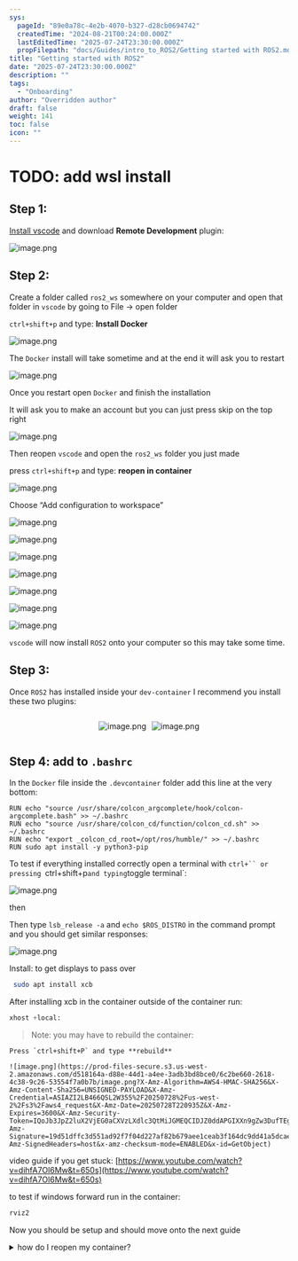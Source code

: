 ```yaml
---
sys:
  pageId: "89e0a78c-4e2b-4070-b327-d28cb0694742"
  createdTime: "2024-08-21T00:24:00.000Z"
  lastEditedTime: "2025-07-24T23:30:00.000Z"
  propFilepath: "docs/Guides/intro_to_ROS2/Getting started with ROS2.md"
title: "Getting started with ROS2"
date: "2025-07-24T23:30:00.000Z"
description: ""
tags:
  - "Onboarding"
author: "Overridden author"
draft: false
weight: 141
toc: false
icon: ""
---
```


# TODO: add wsl install

## Step 1:

[Install vscode](https://code.visualstudio.com/download) and download **Remote Development** plugin:

![image.png](https://prod-files-secure.s3.us-west-2.amazonaws.com/d518164a-d88e-44d1-a4ee-3adb3bd8bce0/efb52993-1881-4a40-b95e-6f020334f022/image.png?X-Amz-Algorithm=AWS4-HMAC-SHA256&X-Amz-Content-Sha256=UNSIGNED-PAYLOAD&X-Amz-Credential=ASIAZI2LB466QX7FKE7E%2F20250728%2Fus-west-2%2Fs3%2Faws4_request&X-Amz-Date=20250728T220930Z&X-Amz-Expires=3600&X-Amz-Security-Token=IQoJb3JpZ2luX2VjEG0aCXVzLXdlc3QtMiJIMEYCIQDVS6gXoqTa8YwMQYFVf1E16TtRC3g4ht6byKyM5YsIywIhAMt3aG13w3hAhFTxoyM%2FdH4OykTA8EpyhGwi45fA5SHyKogECJb%2F%2F%2F%2F%2F%2F%2F%2F%2F%2FwEQABoMNjM3NDIzMTgzODA1IgzHWHpHrQTxaRCH6goq3AMZQOryb087XEeG6R2Izo90xg6DzLiHtO8fhCAEat1WkDvv8IaEbFZUYySHkojowK8TYfFPZCn3AO7KGAep4e%2BGBBGhXQ6Yp2kIy7PNn6T2YcYyZLTwy5pyj5PDzIDESPBIGmJieZ%2F6nSKhGLO9KuQcqgcN1XZlAlJeYXe3NfeF%2BxqCW3eokRSvb%2F2p2gHPbWkgT2z6KJ42lZZSjDnA%2BndwAjDLtrbzPMcRtn7VCzXngkIPW0OGLVfrKV8ZGfC21RhrkfohEivdaxC3b4J3cxSYqGMw9dNJ90kH9wiIt4UPMGsRx61DaR1O%2B5IMmxSgMdDn4nvxWHAenX1bM0V3qO8VruCkuh7g8AXglGVS%2FG4Z1o2%2Fo7QzzjH90c9USgrPmE12WT%2Bgjtuc2ElHUzgLDGg8MABdbleb1Xxp%2B1t1k0rlazcieWww42gXyaf9lAjX81IpRVFOt8RCvRPWav1X3vCRvA9523Wcw3tcCVaNyIguxV9UTeig2VYQ%2FM1AyWUmuyuXx7VqPzPLUD8bfVlz6dGL2rz1sS5mnP37qlkuV3%2FNgQwvgmCZZg%2Bc%2B0QNN3ydLU6Tyx6c3GImM863Mo7D%2FvNbaVSz4BQUNOnebkkr%2FJurArAAwvyTzCgBKHnaOjCYup%2FEBjqkAfXWYY0N%2B4p%2BRykekJTf8F%2BwOjc1r0xvwVuQpL5t5wB3gkibGSi5uolOb6h6BQh4Gp4zlRaD1z%2Bp%2F0T1z1UaoIdfr65pujePdDUCTYG2g3jcv3uUF1vjfBGNMxnP8AmDLoZ0hKZDDtXhfD8Eym0dYXYMDitE4kHQZyOxv7O%2BZjDZay2vDftJlK8ZqyndNUamBiEm7iJp7kIRfSMgppO%2FCqfY6Wxy&X-Amz-Signature=e162e70953d1440ffa2c127a8f6383d763460bfde81498b6640a516edcf71370&X-Amz-SignedHeaders=host&x-amz-checksum-mode=ENABLED&x-id=GetObject)

## Step 2:

Create a folder called `ros2_ws` somewhere on your computer and open that folder in `vscode` by going to File → open folder 

`ctrl+shift+p` and type: **Install Docker**

![image.png](https://prod-files-secure.s3.us-west-2.amazonaws.com/d518164a-d88e-44d1-a4ee-3adb3bd8bce0/2269dc0e-1cd5-47ff-bceb-c04ad9b2eab0/image.png?X-Amz-Algorithm=AWS4-HMAC-SHA256&X-Amz-Content-Sha256=UNSIGNED-PAYLOAD&X-Amz-Credential=ASIAZI2LB466QX7FKE7E%2F20250728%2Fus-west-2%2Fs3%2Faws4_request&X-Amz-Date=20250728T220930Z&X-Amz-Expires=3600&X-Amz-Security-Token=IQoJb3JpZ2luX2VjEG0aCXVzLXdlc3QtMiJIMEYCIQDVS6gXoqTa8YwMQYFVf1E16TtRC3g4ht6byKyM5YsIywIhAMt3aG13w3hAhFTxoyM%2FdH4OykTA8EpyhGwi45fA5SHyKogECJb%2F%2F%2F%2F%2F%2F%2F%2F%2F%2FwEQABoMNjM3NDIzMTgzODA1IgzHWHpHrQTxaRCH6goq3AMZQOryb087XEeG6R2Izo90xg6DzLiHtO8fhCAEat1WkDvv8IaEbFZUYySHkojowK8TYfFPZCn3AO7KGAep4e%2BGBBGhXQ6Yp2kIy7PNn6T2YcYyZLTwy5pyj5PDzIDESPBIGmJieZ%2F6nSKhGLO9KuQcqgcN1XZlAlJeYXe3NfeF%2BxqCW3eokRSvb%2F2p2gHPbWkgT2z6KJ42lZZSjDnA%2BndwAjDLtrbzPMcRtn7VCzXngkIPW0OGLVfrKV8ZGfC21RhrkfohEivdaxC3b4J3cxSYqGMw9dNJ90kH9wiIt4UPMGsRx61DaR1O%2B5IMmxSgMdDn4nvxWHAenX1bM0V3qO8VruCkuh7g8AXglGVS%2FG4Z1o2%2Fo7QzzjH90c9USgrPmE12WT%2Bgjtuc2ElHUzgLDGg8MABdbleb1Xxp%2B1t1k0rlazcieWww42gXyaf9lAjX81IpRVFOt8RCvRPWav1X3vCRvA9523Wcw3tcCVaNyIguxV9UTeig2VYQ%2FM1AyWUmuyuXx7VqPzPLUD8bfVlz6dGL2rz1sS5mnP37qlkuV3%2FNgQwvgmCZZg%2Bc%2B0QNN3ydLU6Tyx6c3GImM863Mo7D%2FvNbaVSz4BQUNOnebkkr%2FJurArAAwvyTzCgBKHnaOjCYup%2FEBjqkAfXWYY0N%2B4p%2BRykekJTf8F%2BwOjc1r0xvwVuQpL5t5wB3gkibGSi5uolOb6h6BQh4Gp4zlRaD1z%2Bp%2F0T1z1UaoIdfr65pujePdDUCTYG2g3jcv3uUF1vjfBGNMxnP8AmDLoZ0hKZDDtXhfD8Eym0dYXYMDitE4kHQZyOxv7O%2BZjDZay2vDftJlK8ZqyndNUamBiEm7iJp7kIRfSMgppO%2FCqfY6Wxy&X-Amz-Signature=34a4e37841b27b11ef5f6407e61f0635b9796bc2971a0376db87c04151e65e7e&X-Amz-SignedHeaders=host&x-amz-checksum-mode=ENABLED&x-id=GetObject)

The `Docker` install will take sometime and at the end it will ask you to restart

![image.png](https://prod-files-secure.s3.us-west-2.amazonaws.com/d518164a-d88e-44d1-a4ee-3adb3bd8bce0/ed233f78-be33-4b1f-b89c-9c346c0e961e/image.png?X-Amz-Algorithm=AWS4-HMAC-SHA256&X-Amz-Content-Sha256=UNSIGNED-PAYLOAD&X-Amz-Credential=ASIAZI2LB466QX7FKE7E%2F20250728%2Fus-west-2%2Fs3%2Faws4_request&X-Amz-Date=20250728T220930Z&X-Amz-Expires=3600&X-Amz-Security-Token=IQoJb3JpZ2luX2VjEG0aCXVzLXdlc3QtMiJIMEYCIQDVS6gXoqTa8YwMQYFVf1E16TtRC3g4ht6byKyM5YsIywIhAMt3aG13w3hAhFTxoyM%2FdH4OykTA8EpyhGwi45fA5SHyKogECJb%2F%2F%2F%2F%2F%2F%2F%2F%2F%2FwEQABoMNjM3NDIzMTgzODA1IgzHWHpHrQTxaRCH6goq3AMZQOryb087XEeG6R2Izo90xg6DzLiHtO8fhCAEat1WkDvv8IaEbFZUYySHkojowK8TYfFPZCn3AO7KGAep4e%2BGBBGhXQ6Yp2kIy7PNn6T2YcYyZLTwy5pyj5PDzIDESPBIGmJieZ%2F6nSKhGLO9KuQcqgcN1XZlAlJeYXe3NfeF%2BxqCW3eokRSvb%2F2p2gHPbWkgT2z6KJ42lZZSjDnA%2BndwAjDLtrbzPMcRtn7VCzXngkIPW0OGLVfrKV8ZGfC21RhrkfohEivdaxC3b4J3cxSYqGMw9dNJ90kH9wiIt4UPMGsRx61DaR1O%2B5IMmxSgMdDn4nvxWHAenX1bM0V3qO8VruCkuh7g8AXglGVS%2FG4Z1o2%2Fo7QzzjH90c9USgrPmE12WT%2Bgjtuc2ElHUzgLDGg8MABdbleb1Xxp%2B1t1k0rlazcieWww42gXyaf9lAjX81IpRVFOt8RCvRPWav1X3vCRvA9523Wcw3tcCVaNyIguxV9UTeig2VYQ%2FM1AyWUmuyuXx7VqPzPLUD8bfVlz6dGL2rz1sS5mnP37qlkuV3%2FNgQwvgmCZZg%2Bc%2B0QNN3ydLU6Tyx6c3GImM863Mo7D%2FvNbaVSz4BQUNOnebkkr%2FJurArAAwvyTzCgBKHnaOjCYup%2FEBjqkAfXWYY0N%2B4p%2BRykekJTf8F%2BwOjc1r0xvwVuQpL5t5wB3gkibGSi5uolOb6h6BQh4Gp4zlRaD1z%2Bp%2F0T1z1UaoIdfr65pujePdDUCTYG2g3jcv3uUF1vjfBGNMxnP8AmDLoZ0hKZDDtXhfD8Eym0dYXYMDitE4kHQZyOxv7O%2BZjDZay2vDftJlK8ZqyndNUamBiEm7iJp7kIRfSMgppO%2FCqfY6Wxy&X-Amz-Signature=28c88023e33c4ac88b59e44ce73c3a9ab359b921d482dd45748bbdb557dfd157&X-Amz-SignedHeaders=host&x-amz-checksum-mode=ENABLED&x-id=GetObject)

Once you restart open `Docker` and finish the installation

It will ask you to make an account but you can just press skip on the top right

![image.png](https://prod-files-secure.s3.us-west-2.amazonaws.com/d518164a-d88e-44d1-a4ee-3adb3bd8bce0/21010ad9-1659-4fd9-9f59-9932a09b2a3d/image.png?X-Amz-Algorithm=AWS4-HMAC-SHA256&X-Amz-Content-Sha256=UNSIGNED-PAYLOAD&X-Amz-Credential=ASIAZI2LB466QX7FKE7E%2F20250728%2Fus-west-2%2Fs3%2Faws4_request&X-Amz-Date=20250728T220930Z&X-Amz-Expires=3600&X-Amz-Security-Token=IQoJb3JpZ2luX2VjEG0aCXVzLXdlc3QtMiJIMEYCIQDVS6gXoqTa8YwMQYFVf1E16TtRC3g4ht6byKyM5YsIywIhAMt3aG13w3hAhFTxoyM%2FdH4OykTA8EpyhGwi45fA5SHyKogECJb%2F%2F%2F%2F%2F%2F%2F%2F%2F%2FwEQABoMNjM3NDIzMTgzODA1IgzHWHpHrQTxaRCH6goq3AMZQOryb087XEeG6R2Izo90xg6DzLiHtO8fhCAEat1WkDvv8IaEbFZUYySHkojowK8TYfFPZCn3AO7KGAep4e%2BGBBGhXQ6Yp2kIy7PNn6T2YcYyZLTwy5pyj5PDzIDESPBIGmJieZ%2F6nSKhGLO9KuQcqgcN1XZlAlJeYXe3NfeF%2BxqCW3eokRSvb%2F2p2gHPbWkgT2z6KJ42lZZSjDnA%2BndwAjDLtrbzPMcRtn7VCzXngkIPW0OGLVfrKV8ZGfC21RhrkfohEivdaxC3b4J3cxSYqGMw9dNJ90kH9wiIt4UPMGsRx61DaR1O%2B5IMmxSgMdDn4nvxWHAenX1bM0V3qO8VruCkuh7g8AXglGVS%2FG4Z1o2%2Fo7QzzjH90c9USgrPmE12WT%2Bgjtuc2ElHUzgLDGg8MABdbleb1Xxp%2B1t1k0rlazcieWww42gXyaf9lAjX81IpRVFOt8RCvRPWav1X3vCRvA9523Wcw3tcCVaNyIguxV9UTeig2VYQ%2FM1AyWUmuyuXx7VqPzPLUD8bfVlz6dGL2rz1sS5mnP37qlkuV3%2FNgQwvgmCZZg%2Bc%2B0QNN3ydLU6Tyx6c3GImM863Mo7D%2FvNbaVSz4BQUNOnebkkr%2FJurArAAwvyTzCgBKHnaOjCYup%2FEBjqkAfXWYY0N%2B4p%2BRykekJTf8F%2BwOjc1r0xvwVuQpL5t5wB3gkibGSi5uolOb6h6BQh4Gp4zlRaD1z%2Bp%2F0T1z1UaoIdfr65pujePdDUCTYG2g3jcv3uUF1vjfBGNMxnP8AmDLoZ0hKZDDtXhfD8Eym0dYXYMDitE4kHQZyOxv7O%2BZjDZay2vDftJlK8ZqyndNUamBiEm7iJp7kIRfSMgppO%2FCqfY6Wxy&X-Amz-Signature=75781e12f9a54736a1eaed8ae2bb0ce942d1133e608a0ddc0b7bb57bf1f5c86e&X-Amz-SignedHeaders=host&x-amz-checksum-mode=ENABLED&x-id=GetObject)

Then reopen `vscode` and open the `ros2_ws` folder you just made

press `ctrl+shift+p` and type: **reopen in container**

![image.png](https://prod-files-secure.s3.us-west-2.amazonaws.com/d518164a-d88e-44d1-a4ee-3adb3bd8bce0/4e93b8c2-41ad-488c-8095-c74205196118/image.png?X-Amz-Algorithm=AWS4-HMAC-SHA256&X-Amz-Content-Sha256=UNSIGNED-PAYLOAD&X-Amz-Credential=ASIAZI2LB466QX7FKE7E%2F20250728%2Fus-west-2%2Fs3%2Faws4_request&X-Amz-Date=20250728T220930Z&X-Amz-Expires=3600&X-Amz-Security-Token=IQoJb3JpZ2luX2VjEG0aCXVzLXdlc3QtMiJIMEYCIQDVS6gXoqTa8YwMQYFVf1E16TtRC3g4ht6byKyM5YsIywIhAMt3aG13w3hAhFTxoyM%2FdH4OykTA8EpyhGwi45fA5SHyKogECJb%2F%2F%2F%2F%2F%2F%2F%2F%2F%2FwEQABoMNjM3NDIzMTgzODA1IgzHWHpHrQTxaRCH6goq3AMZQOryb087XEeG6R2Izo90xg6DzLiHtO8fhCAEat1WkDvv8IaEbFZUYySHkojowK8TYfFPZCn3AO7KGAep4e%2BGBBGhXQ6Yp2kIy7PNn6T2YcYyZLTwy5pyj5PDzIDESPBIGmJieZ%2F6nSKhGLO9KuQcqgcN1XZlAlJeYXe3NfeF%2BxqCW3eokRSvb%2F2p2gHPbWkgT2z6KJ42lZZSjDnA%2BndwAjDLtrbzPMcRtn7VCzXngkIPW0OGLVfrKV8ZGfC21RhrkfohEivdaxC3b4J3cxSYqGMw9dNJ90kH9wiIt4UPMGsRx61DaR1O%2B5IMmxSgMdDn4nvxWHAenX1bM0V3qO8VruCkuh7g8AXglGVS%2FG4Z1o2%2Fo7QzzjH90c9USgrPmE12WT%2Bgjtuc2ElHUzgLDGg8MABdbleb1Xxp%2B1t1k0rlazcieWww42gXyaf9lAjX81IpRVFOt8RCvRPWav1X3vCRvA9523Wcw3tcCVaNyIguxV9UTeig2VYQ%2FM1AyWUmuyuXx7VqPzPLUD8bfVlz6dGL2rz1sS5mnP37qlkuV3%2FNgQwvgmCZZg%2Bc%2B0QNN3ydLU6Tyx6c3GImM863Mo7D%2FvNbaVSz4BQUNOnebkkr%2FJurArAAwvyTzCgBKHnaOjCYup%2FEBjqkAfXWYY0N%2B4p%2BRykekJTf8F%2BwOjc1r0xvwVuQpL5t5wB3gkibGSi5uolOb6h6BQh4Gp4zlRaD1z%2Bp%2F0T1z1UaoIdfr65pujePdDUCTYG2g3jcv3uUF1vjfBGNMxnP8AmDLoZ0hKZDDtXhfD8Eym0dYXYMDitE4kHQZyOxv7O%2BZjDZay2vDftJlK8ZqyndNUamBiEm7iJp7kIRfSMgppO%2FCqfY6Wxy&X-Amz-Signature=2c02a385b9195c927ba7fafa753115aa115de0a21b74074d5c84b2466799d330&X-Amz-SignedHeaders=host&x-amz-checksum-mode=ENABLED&x-id=GetObject)

Choose “Add configuration to workspace”

![image.png](https://prod-files-secure.s3.us-west-2.amazonaws.com/d518164a-d88e-44d1-a4ee-3adb3bd8bce0/9560b282-5060-4989-ba37-97e7b2c22476/image.png?X-Amz-Algorithm=AWS4-HMAC-SHA256&X-Amz-Content-Sha256=UNSIGNED-PAYLOAD&X-Amz-Credential=ASIAZI2LB466QX7FKE7E%2F20250728%2Fus-west-2%2Fs3%2Faws4_request&X-Amz-Date=20250728T220930Z&X-Amz-Expires=3600&X-Amz-Security-Token=IQoJb3JpZ2luX2VjEG0aCXVzLXdlc3QtMiJIMEYCIQDVS6gXoqTa8YwMQYFVf1E16TtRC3g4ht6byKyM5YsIywIhAMt3aG13w3hAhFTxoyM%2FdH4OykTA8EpyhGwi45fA5SHyKogECJb%2F%2F%2F%2F%2F%2F%2F%2F%2F%2FwEQABoMNjM3NDIzMTgzODA1IgzHWHpHrQTxaRCH6goq3AMZQOryb087XEeG6R2Izo90xg6DzLiHtO8fhCAEat1WkDvv8IaEbFZUYySHkojowK8TYfFPZCn3AO7KGAep4e%2BGBBGhXQ6Yp2kIy7PNn6T2YcYyZLTwy5pyj5PDzIDESPBIGmJieZ%2F6nSKhGLO9KuQcqgcN1XZlAlJeYXe3NfeF%2BxqCW3eokRSvb%2F2p2gHPbWkgT2z6KJ42lZZSjDnA%2BndwAjDLtrbzPMcRtn7VCzXngkIPW0OGLVfrKV8ZGfC21RhrkfohEivdaxC3b4J3cxSYqGMw9dNJ90kH9wiIt4UPMGsRx61DaR1O%2B5IMmxSgMdDn4nvxWHAenX1bM0V3qO8VruCkuh7g8AXglGVS%2FG4Z1o2%2Fo7QzzjH90c9USgrPmE12WT%2Bgjtuc2ElHUzgLDGg8MABdbleb1Xxp%2B1t1k0rlazcieWww42gXyaf9lAjX81IpRVFOt8RCvRPWav1X3vCRvA9523Wcw3tcCVaNyIguxV9UTeig2VYQ%2FM1AyWUmuyuXx7VqPzPLUD8bfVlz6dGL2rz1sS5mnP37qlkuV3%2FNgQwvgmCZZg%2Bc%2B0QNN3ydLU6Tyx6c3GImM863Mo7D%2FvNbaVSz4BQUNOnebkkr%2FJurArAAwvyTzCgBKHnaOjCYup%2FEBjqkAfXWYY0N%2B4p%2BRykekJTf8F%2BwOjc1r0xvwVuQpL5t5wB3gkibGSi5uolOb6h6BQh4Gp4zlRaD1z%2Bp%2F0T1z1UaoIdfr65pujePdDUCTYG2g3jcv3uUF1vjfBGNMxnP8AmDLoZ0hKZDDtXhfD8Eym0dYXYMDitE4kHQZyOxv7O%2BZjDZay2vDftJlK8ZqyndNUamBiEm7iJp7kIRfSMgppO%2FCqfY6Wxy&X-Amz-Signature=1870d9b36f481c6d92c35152f697d71c3160f604a9924a367be82d9a6bf7d4b7&X-Amz-SignedHeaders=host&x-amz-checksum-mode=ENABLED&x-id=GetObject)

![image.png](https://prod-files-secure.s3.us-west-2.amazonaws.com/d518164a-d88e-44d1-a4ee-3adb3bd8bce0/2ee63f81-886b-48e8-a553-dc6e5eac99e4/image.png?X-Amz-Algorithm=AWS4-HMAC-SHA256&X-Amz-Content-Sha256=UNSIGNED-PAYLOAD&X-Amz-Credential=ASIAZI2LB466QX7FKE7E%2F20250728%2Fus-west-2%2Fs3%2Faws4_request&X-Amz-Date=20250728T220930Z&X-Amz-Expires=3600&X-Amz-Security-Token=IQoJb3JpZ2luX2VjEG0aCXVzLXdlc3QtMiJIMEYCIQDVS6gXoqTa8YwMQYFVf1E16TtRC3g4ht6byKyM5YsIywIhAMt3aG13w3hAhFTxoyM%2FdH4OykTA8EpyhGwi45fA5SHyKogECJb%2F%2F%2F%2F%2F%2F%2F%2F%2F%2FwEQABoMNjM3NDIzMTgzODA1IgzHWHpHrQTxaRCH6goq3AMZQOryb087XEeG6R2Izo90xg6DzLiHtO8fhCAEat1WkDvv8IaEbFZUYySHkojowK8TYfFPZCn3AO7KGAep4e%2BGBBGhXQ6Yp2kIy7PNn6T2YcYyZLTwy5pyj5PDzIDESPBIGmJieZ%2F6nSKhGLO9KuQcqgcN1XZlAlJeYXe3NfeF%2BxqCW3eokRSvb%2F2p2gHPbWkgT2z6KJ42lZZSjDnA%2BndwAjDLtrbzPMcRtn7VCzXngkIPW0OGLVfrKV8ZGfC21RhrkfohEivdaxC3b4J3cxSYqGMw9dNJ90kH9wiIt4UPMGsRx61DaR1O%2B5IMmxSgMdDn4nvxWHAenX1bM0V3qO8VruCkuh7g8AXglGVS%2FG4Z1o2%2Fo7QzzjH90c9USgrPmE12WT%2Bgjtuc2ElHUzgLDGg8MABdbleb1Xxp%2B1t1k0rlazcieWww42gXyaf9lAjX81IpRVFOt8RCvRPWav1X3vCRvA9523Wcw3tcCVaNyIguxV9UTeig2VYQ%2FM1AyWUmuyuXx7VqPzPLUD8bfVlz6dGL2rz1sS5mnP37qlkuV3%2FNgQwvgmCZZg%2Bc%2B0QNN3ydLU6Tyx6c3GImM863Mo7D%2FvNbaVSz4BQUNOnebkkr%2FJurArAAwvyTzCgBKHnaOjCYup%2FEBjqkAfXWYY0N%2B4p%2BRykekJTf8F%2BwOjc1r0xvwVuQpL5t5wB3gkibGSi5uolOb6h6BQh4Gp4zlRaD1z%2Bp%2F0T1z1UaoIdfr65pujePdDUCTYG2g3jcv3uUF1vjfBGNMxnP8AmDLoZ0hKZDDtXhfD8Eym0dYXYMDitE4kHQZyOxv7O%2BZjDZay2vDftJlK8ZqyndNUamBiEm7iJp7kIRfSMgppO%2FCqfY6Wxy&X-Amz-Signature=feddd25839041a2af6c0e9ba637073b9aa4db10e6323e5b842e30603b69b46ca&X-Amz-SignedHeaders=host&x-amz-checksum-mode=ENABLED&x-id=GetObject)

![image.png](https://prod-files-secure.s3.us-west-2.amazonaws.com/d518164a-d88e-44d1-a4ee-3adb3bd8bce0/e0fd626c-c8b6-4b2c-95d1-fa4c26514504/image.png?X-Amz-Algorithm=AWS4-HMAC-SHA256&X-Amz-Content-Sha256=UNSIGNED-PAYLOAD&X-Amz-Credential=ASIAZI2LB466QX7FKE7E%2F20250728%2Fus-west-2%2Fs3%2Faws4_request&X-Amz-Date=20250728T220930Z&X-Amz-Expires=3600&X-Amz-Security-Token=IQoJb3JpZ2luX2VjEG0aCXVzLXdlc3QtMiJIMEYCIQDVS6gXoqTa8YwMQYFVf1E16TtRC3g4ht6byKyM5YsIywIhAMt3aG13w3hAhFTxoyM%2FdH4OykTA8EpyhGwi45fA5SHyKogECJb%2F%2F%2F%2F%2F%2F%2F%2F%2F%2FwEQABoMNjM3NDIzMTgzODA1IgzHWHpHrQTxaRCH6goq3AMZQOryb087XEeG6R2Izo90xg6DzLiHtO8fhCAEat1WkDvv8IaEbFZUYySHkojowK8TYfFPZCn3AO7KGAep4e%2BGBBGhXQ6Yp2kIy7PNn6T2YcYyZLTwy5pyj5PDzIDESPBIGmJieZ%2F6nSKhGLO9KuQcqgcN1XZlAlJeYXe3NfeF%2BxqCW3eokRSvb%2F2p2gHPbWkgT2z6KJ42lZZSjDnA%2BndwAjDLtrbzPMcRtn7VCzXngkIPW0OGLVfrKV8ZGfC21RhrkfohEivdaxC3b4J3cxSYqGMw9dNJ90kH9wiIt4UPMGsRx61DaR1O%2B5IMmxSgMdDn4nvxWHAenX1bM0V3qO8VruCkuh7g8AXglGVS%2FG4Z1o2%2Fo7QzzjH90c9USgrPmE12WT%2Bgjtuc2ElHUzgLDGg8MABdbleb1Xxp%2B1t1k0rlazcieWww42gXyaf9lAjX81IpRVFOt8RCvRPWav1X3vCRvA9523Wcw3tcCVaNyIguxV9UTeig2VYQ%2FM1AyWUmuyuXx7VqPzPLUD8bfVlz6dGL2rz1sS5mnP37qlkuV3%2FNgQwvgmCZZg%2Bc%2B0QNN3ydLU6Tyx6c3GImM863Mo7D%2FvNbaVSz4BQUNOnebkkr%2FJurArAAwvyTzCgBKHnaOjCYup%2FEBjqkAfXWYY0N%2B4p%2BRykekJTf8F%2BwOjc1r0xvwVuQpL5t5wB3gkibGSi5uolOb6h6BQh4Gp4zlRaD1z%2Bp%2F0T1z1UaoIdfr65pujePdDUCTYG2g3jcv3uUF1vjfBGNMxnP8AmDLoZ0hKZDDtXhfD8Eym0dYXYMDitE4kHQZyOxv7O%2BZjDZay2vDftJlK8ZqyndNUamBiEm7iJp7kIRfSMgppO%2FCqfY6Wxy&X-Amz-Signature=e166e15846652a3211e915d5669215bf753a44104410ec696d8c08155722de34&X-Amz-SignedHeaders=host&x-amz-checksum-mode=ENABLED&x-id=GetObject)

![image.png](https://prod-files-secure.s3.us-west-2.amazonaws.com/d518164a-d88e-44d1-a4ee-3adb3bd8bce0/a2e13f50-d2ab-4719-a4c2-7ced634bfc9d/image.png?X-Amz-Algorithm=AWS4-HMAC-SHA256&X-Amz-Content-Sha256=UNSIGNED-PAYLOAD&X-Amz-Credential=ASIAZI2LB466QX7FKE7E%2F20250728%2Fus-west-2%2Fs3%2Faws4_request&X-Amz-Date=20250728T220930Z&X-Amz-Expires=3600&X-Amz-Security-Token=IQoJb3JpZ2luX2VjEG0aCXVzLXdlc3QtMiJIMEYCIQDVS6gXoqTa8YwMQYFVf1E16TtRC3g4ht6byKyM5YsIywIhAMt3aG13w3hAhFTxoyM%2FdH4OykTA8EpyhGwi45fA5SHyKogECJb%2F%2F%2F%2F%2F%2F%2F%2F%2F%2FwEQABoMNjM3NDIzMTgzODA1IgzHWHpHrQTxaRCH6goq3AMZQOryb087XEeG6R2Izo90xg6DzLiHtO8fhCAEat1WkDvv8IaEbFZUYySHkojowK8TYfFPZCn3AO7KGAep4e%2BGBBGhXQ6Yp2kIy7PNn6T2YcYyZLTwy5pyj5PDzIDESPBIGmJieZ%2F6nSKhGLO9KuQcqgcN1XZlAlJeYXe3NfeF%2BxqCW3eokRSvb%2F2p2gHPbWkgT2z6KJ42lZZSjDnA%2BndwAjDLtrbzPMcRtn7VCzXngkIPW0OGLVfrKV8ZGfC21RhrkfohEivdaxC3b4J3cxSYqGMw9dNJ90kH9wiIt4UPMGsRx61DaR1O%2B5IMmxSgMdDn4nvxWHAenX1bM0V3qO8VruCkuh7g8AXglGVS%2FG4Z1o2%2Fo7QzzjH90c9USgrPmE12WT%2Bgjtuc2ElHUzgLDGg8MABdbleb1Xxp%2B1t1k0rlazcieWww42gXyaf9lAjX81IpRVFOt8RCvRPWav1X3vCRvA9523Wcw3tcCVaNyIguxV9UTeig2VYQ%2FM1AyWUmuyuXx7VqPzPLUD8bfVlz6dGL2rz1sS5mnP37qlkuV3%2FNgQwvgmCZZg%2Bc%2B0QNN3ydLU6Tyx6c3GImM863Mo7D%2FvNbaVSz4BQUNOnebkkr%2FJurArAAwvyTzCgBKHnaOjCYup%2FEBjqkAfXWYY0N%2B4p%2BRykekJTf8F%2BwOjc1r0xvwVuQpL5t5wB3gkibGSi5uolOb6h6BQh4Gp4zlRaD1z%2Bp%2F0T1z1UaoIdfr65pujePdDUCTYG2g3jcv3uUF1vjfBGNMxnP8AmDLoZ0hKZDDtXhfD8Eym0dYXYMDitE4kHQZyOxv7O%2BZjDZay2vDftJlK8ZqyndNUamBiEm7iJp7kIRfSMgppO%2FCqfY6Wxy&X-Amz-Signature=7fe1a4e670dd045e46d269427e20d3125008528cc4ef4a13f2aee8b2fc84dba7&X-Amz-SignedHeaders=host&x-amz-checksum-mode=ENABLED&x-id=GetObject)

![image.png](https://prod-files-secure.s3.us-west-2.amazonaws.com/d518164a-d88e-44d1-a4ee-3adb3bd8bce0/6cc478ad-aaba-4bf7-9fcc-403277ab896c/image.png?X-Amz-Algorithm=AWS4-HMAC-SHA256&X-Amz-Content-Sha256=UNSIGNED-PAYLOAD&X-Amz-Credential=ASIAZI2LB466QX7FKE7E%2F20250728%2Fus-west-2%2Fs3%2Faws4_request&X-Amz-Date=20250728T220930Z&X-Amz-Expires=3600&X-Amz-Security-Token=IQoJb3JpZ2luX2VjEG0aCXVzLXdlc3QtMiJIMEYCIQDVS6gXoqTa8YwMQYFVf1E16TtRC3g4ht6byKyM5YsIywIhAMt3aG13w3hAhFTxoyM%2FdH4OykTA8EpyhGwi45fA5SHyKogECJb%2F%2F%2F%2F%2F%2F%2F%2F%2F%2FwEQABoMNjM3NDIzMTgzODA1IgzHWHpHrQTxaRCH6goq3AMZQOryb087XEeG6R2Izo90xg6DzLiHtO8fhCAEat1WkDvv8IaEbFZUYySHkojowK8TYfFPZCn3AO7KGAep4e%2BGBBGhXQ6Yp2kIy7PNn6T2YcYyZLTwy5pyj5PDzIDESPBIGmJieZ%2F6nSKhGLO9KuQcqgcN1XZlAlJeYXe3NfeF%2BxqCW3eokRSvb%2F2p2gHPbWkgT2z6KJ42lZZSjDnA%2BndwAjDLtrbzPMcRtn7VCzXngkIPW0OGLVfrKV8ZGfC21RhrkfohEivdaxC3b4J3cxSYqGMw9dNJ90kH9wiIt4UPMGsRx61DaR1O%2B5IMmxSgMdDn4nvxWHAenX1bM0V3qO8VruCkuh7g8AXglGVS%2FG4Z1o2%2Fo7QzzjH90c9USgrPmE12WT%2Bgjtuc2ElHUzgLDGg8MABdbleb1Xxp%2B1t1k0rlazcieWww42gXyaf9lAjX81IpRVFOt8RCvRPWav1X3vCRvA9523Wcw3tcCVaNyIguxV9UTeig2VYQ%2FM1AyWUmuyuXx7VqPzPLUD8bfVlz6dGL2rz1sS5mnP37qlkuV3%2FNgQwvgmCZZg%2Bc%2B0QNN3ydLU6Tyx6c3GImM863Mo7D%2FvNbaVSz4BQUNOnebkkr%2FJurArAAwvyTzCgBKHnaOjCYup%2FEBjqkAfXWYY0N%2B4p%2BRykekJTf8F%2BwOjc1r0xvwVuQpL5t5wB3gkibGSi5uolOb6h6BQh4Gp4zlRaD1z%2Bp%2F0T1z1UaoIdfr65pujePdDUCTYG2g3jcv3uUF1vjfBGNMxnP8AmDLoZ0hKZDDtXhfD8Eym0dYXYMDitE4kHQZyOxv7O%2BZjDZay2vDftJlK8ZqyndNUamBiEm7iJp7kIRfSMgppO%2FCqfY6Wxy&X-Amz-Signature=762e0d5354466e3ce4aa2c987a1c80a4e96933c83cb0774c0cba50714261f19c&X-Amz-SignedHeaders=host&x-amz-checksum-mode=ENABLED&x-id=GetObject)

![image.png](https://prod-files-secure.s3.us-west-2.amazonaws.com/d518164a-d88e-44d1-a4ee-3adb3bd8bce0/53255b28-f75e-430f-b9e3-c0ac8577e42b/image.png?X-Amz-Algorithm=AWS4-HMAC-SHA256&X-Amz-Content-Sha256=UNSIGNED-PAYLOAD&X-Amz-Credential=ASIAZI2LB466QX7FKE7E%2F20250728%2Fus-west-2%2Fs3%2Faws4_request&X-Amz-Date=20250728T220930Z&X-Amz-Expires=3600&X-Amz-Security-Token=IQoJb3JpZ2luX2VjEG0aCXVzLXdlc3QtMiJIMEYCIQDVS6gXoqTa8YwMQYFVf1E16TtRC3g4ht6byKyM5YsIywIhAMt3aG13w3hAhFTxoyM%2FdH4OykTA8EpyhGwi45fA5SHyKogECJb%2F%2F%2F%2F%2F%2F%2F%2F%2F%2FwEQABoMNjM3NDIzMTgzODA1IgzHWHpHrQTxaRCH6goq3AMZQOryb087XEeG6R2Izo90xg6DzLiHtO8fhCAEat1WkDvv8IaEbFZUYySHkojowK8TYfFPZCn3AO7KGAep4e%2BGBBGhXQ6Yp2kIy7PNn6T2YcYyZLTwy5pyj5PDzIDESPBIGmJieZ%2F6nSKhGLO9KuQcqgcN1XZlAlJeYXe3NfeF%2BxqCW3eokRSvb%2F2p2gHPbWkgT2z6KJ42lZZSjDnA%2BndwAjDLtrbzPMcRtn7VCzXngkIPW0OGLVfrKV8ZGfC21RhrkfohEivdaxC3b4J3cxSYqGMw9dNJ90kH9wiIt4UPMGsRx61DaR1O%2B5IMmxSgMdDn4nvxWHAenX1bM0V3qO8VruCkuh7g8AXglGVS%2FG4Z1o2%2Fo7QzzjH90c9USgrPmE12WT%2Bgjtuc2ElHUzgLDGg8MABdbleb1Xxp%2B1t1k0rlazcieWww42gXyaf9lAjX81IpRVFOt8RCvRPWav1X3vCRvA9523Wcw3tcCVaNyIguxV9UTeig2VYQ%2FM1AyWUmuyuXx7VqPzPLUD8bfVlz6dGL2rz1sS5mnP37qlkuV3%2FNgQwvgmCZZg%2Bc%2B0QNN3ydLU6Tyx6c3GImM863Mo7D%2FvNbaVSz4BQUNOnebkkr%2FJurArAAwvyTzCgBKHnaOjCYup%2FEBjqkAfXWYY0N%2B4p%2BRykekJTf8F%2BwOjc1r0xvwVuQpL5t5wB3gkibGSi5uolOb6h6BQh4Gp4zlRaD1z%2Bp%2F0T1z1UaoIdfr65pujePdDUCTYG2g3jcv3uUF1vjfBGNMxnP8AmDLoZ0hKZDDtXhfD8Eym0dYXYMDitE4kHQZyOxv7O%2BZjDZay2vDftJlK8ZqyndNUamBiEm7iJp7kIRfSMgppO%2FCqfY6Wxy&X-Amz-Signature=21b9540fb4a871f001f07c368b3eef76cecf25d96ec18ef07a19cbacaa354a4e&X-Amz-SignedHeaders=host&x-amz-checksum-mode=ENABLED&x-id=GetObject)

![image.png](https://prod-files-secure.s3.us-west-2.amazonaws.com/d518164a-d88e-44d1-a4ee-3adb3bd8bce0/7c562767-5af9-4ffb-97d1-327bcdf4ee00/image.png?X-Amz-Algorithm=AWS4-HMAC-SHA256&X-Amz-Content-Sha256=UNSIGNED-PAYLOAD&X-Amz-Credential=ASIAZI2LB466QX7FKE7E%2F20250728%2Fus-west-2%2Fs3%2Faws4_request&X-Amz-Date=20250728T220930Z&X-Amz-Expires=3600&X-Amz-Security-Token=IQoJb3JpZ2luX2VjEG0aCXVzLXdlc3QtMiJIMEYCIQDVS6gXoqTa8YwMQYFVf1E16TtRC3g4ht6byKyM5YsIywIhAMt3aG13w3hAhFTxoyM%2FdH4OykTA8EpyhGwi45fA5SHyKogECJb%2F%2F%2F%2F%2F%2F%2F%2F%2F%2FwEQABoMNjM3NDIzMTgzODA1IgzHWHpHrQTxaRCH6goq3AMZQOryb087XEeG6R2Izo90xg6DzLiHtO8fhCAEat1WkDvv8IaEbFZUYySHkojowK8TYfFPZCn3AO7KGAep4e%2BGBBGhXQ6Yp2kIy7PNn6T2YcYyZLTwy5pyj5PDzIDESPBIGmJieZ%2F6nSKhGLO9KuQcqgcN1XZlAlJeYXe3NfeF%2BxqCW3eokRSvb%2F2p2gHPbWkgT2z6KJ42lZZSjDnA%2BndwAjDLtrbzPMcRtn7VCzXngkIPW0OGLVfrKV8ZGfC21RhrkfohEivdaxC3b4J3cxSYqGMw9dNJ90kH9wiIt4UPMGsRx61DaR1O%2B5IMmxSgMdDn4nvxWHAenX1bM0V3qO8VruCkuh7g8AXglGVS%2FG4Z1o2%2Fo7QzzjH90c9USgrPmE12WT%2Bgjtuc2ElHUzgLDGg8MABdbleb1Xxp%2B1t1k0rlazcieWww42gXyaf9lAjX81IpRVFOt8RCvRPWav1X3vCRvA9523Wcw3tcCVaNyIguxV9UTeig2VYQ%2FM1AyWUmuyuXx7VqPzPLUD8bfVlz6dGL2rz1sS5mnP37qlkuV3%2FNgQwvgmCZZg%2Bc%2B0QNN3ydLU6Tyx6c3GImM863Mo7D%2FvNbaVSz4BQUNOnebkkr%2FJurArAAwvyTzCgBKHnaOjCYup%2FEBjqkAfXWYY0N%2B4p%2BRykekJTf8F%2BwOjc1r0xvwVuQpL5t5wB3gkibGSi5uolOb6h6BQh4Gp4zlRaD1z%2Bp%2F0T1z1UaoIdfr65pujePdDUCTYG2g3jcv3uUF1vjfBGNMxnP8AmDLoZ0hKZDDtXhfD8Eym0dYXYMDitE4kHQZyOxv7O%2BZjDZay2vDftJlK8ZqyndNUamBiEm7iJp7kIRfSMgppO%2FCqfY6Wxy&X-Amz-Signature=7a769f193f0561bf6d5fad12777eb2b99e7e78cd5717488b71bee17e25e050e9&X-Amz-SignedHeaders=host&x-amz-checksum-mode=ENABLED&x-id=GetObject)

`vscode` will now install `ROS2` onto your computer so this may take some time.

## Step 3:

Once `ROS2` has installed inside your `dev-container` I recommend you install these two plugins:

<div style="display: flex;flex-direction: row; column-gap:10px; max-width: 630px;justify-content: center;">
<div>

![image.png](https://prod-files-secure.s3.us-west-2.amazonaws.com/d518164a-d88e-44d1-a4ee-3adb3bd8bce0/3fc3d550-5a54-4ba1-ba6b-faa01cdb7369/image.png?X-Amz-Algorithm=AWS4-HMAC-SHA256&X-Amz-Content-Sha256=UNSIGNED-PAYLOAD&X-Amz-Credential=ASIAZI2LB466RQLIOOP3%2F20250728%2Fus-west-2%2Fs3%2Faws4_request&X-Amz-Date=20250728T220935Z&X-Amz-Expires=3600&X-Amz-Security-Token=IQoJb3JpZ2luX2VjEG0aCXVzLXdlc3QtMiJHMEUCIQDyT9pSyw7HnUqvQMgfFwBCGtYheTsxS2UpCgFGSTr%2BjwIge%2FzFEX8Ausz7YI%2F4016M%2B8QK9dCXPa2yAK10khmatzYqiAQIlv%2F%2F%2F%2F%2F%2F%2F%2F%2F%2FARAAGgw2Mzc0MjMxODM4MDUiDHjT1msrfYKj3x%2F1%2FircAya5JXN%2BbSOeju9d3NJPkVF0NImXEI%2BRSOX%2Bt8gbSiXixiEHqVcJCRzVX5uwHTB9wgbRTbvbootg%2BNOqR5727ZlqZQmCBart2sHEfExWzsIqj73SF8qkGqOdOAajWjpHxOB2lkSNSNRp1WQv6m%2BuRua6nbFpSAXEnKAu%2FWD0PJG9z2mCxL2hBiabHsy4R6h7FqtJcZoWc9vQc%2B7NAUs3VxS0%2BgbZQAp%2FA%2BMHt40%2Fa6P94%2BQiEZe%2F9iBZvEKDGDc9INydiPXAPJSpjj89Od3NoPKk9L3kBDh7zxCGHJoKQvgwPBgUG9iwReKnOs3TmFdyHas77OWofR4Vf%2FYGis8pBMbijKBIC1c%2FzrosaR%2FRmrn%2Fgmi9YAspfiNeTSl5N5Oi0DTZDQuJilExmRw0Cq1Q%2FzI2x5yMK8U1K2TXOFDjaxk2cE6mIzSGOh4Czj5gQLC3BpSkWiBfUAKHQC4eujP1YPLK2UvRsWLFALyIES4mHtY3G67kPIWbH8LMp%2F0HvuI3uQBFqwC044ZnDuz1rB%2B1BP%2FkxFsjLDMfphQwlcpyIk8Qa%2BqSSnyd5X4%2BN3WJ7Mxn1LFwCM4RlPAMCfYKGW8hFc9CAhhr7PHRFbIpNSxYdEuP7szX5ynLkVnJAolwMIO6n8QGOqUBzSNduzsZWj875lYZPTJLrOIzztlrWzM2JhKp8skcqwTup5um%2F6KSLOuuoVZYWzyG8MIfe2k%2B05pPMRcP6nb5bjy43nxV6PnsNxgOyQ6fq%2FIwVrv28sAoECU6FZMWuVKjMdhCJG29b20IDudsEd%2F6mdbMv2nQESeEuRLKyIRZQIO6rcHRg4LOCBO%2FC4e3GtTAPSVAI8MhAiK%2B0cX30udpqctdcsaz&X-Amz-Signature=79064019368e9e867ca94114a28485dfaf57da0b353fdae49715966bd0608713&X-Amz-SignedHeaders=host&x-amz-checksum-mode=ENABLED&x-id=GetObject)

</div>
<div>

![image.png](https://prod-files-secure.s3.us-west-2.amazonaws.com/d518164a-d88e-44d1-a4ee-3adb3bd8bce0/d994cc66-13c2-4093-a5a3-f84cf4601a82/image.png?X-Amz-Algorithm=AWS4-HMAC-SHA256&X-Amz-Content-Sha256=UNSIGNED-PAYLOAD&X-Amz-Credential=ASIAZI2LB4662NJWOGO4%2F20250728%2Fus-west-2%2Fs3%2Faws4_request&X-Amz-Date=20250728T220935Z&X-Amz-Expires=3600&X-Amz-Security-Token=IQoJb3JpZ2luX2VjEG0aCXVzLXdlc3QtMiJHMEUCIQDc7eJX2IG%2FuIjUmsLDbG%2BOTg4cAIQCfA5fsfuIN8ctIwIgSpBWAF09ycPmh3lxbB5KQ3iNN5CkvQ2bGpswNySXdtcqiAQIlf%2F%2F%2F%2F%2F%2F%2F%2F%2F%2FARAAGgw2Mzc0MjMxODM4MDUiDEJH9aHQwjHMYTtSzCrcA%2FCJ5ZSgcC1hSJuJlJ0SZszKzJHn3G1ekDL4xm%2Blatas5RP4lvN6J%2B8QSXDgDQ3ZuzUE214%2BEH5NUvi3OaSMtp%2FnHYqvP7FjKzLEI3f5qJpi0vgAG3YaPjG13ZsO0u8lXqFs4xaNRvgsK%2B4j0RzrJLm6GTEYv73KazTiMy3rm%2FK21nKW1wb90if%2FFtwxDzixglL0v0KkqyxGxkWiIpUC7SF1Wqb%2FI0pWlaIO%2Bynog1xxI4rk2F8nPdnFNMC78%2BEn%2FSZLy2PAiOr7kWOVQLgAn8iH7HT7t1NkIOiJdtXMdxoOy6u%2B4wgdeJD83aVWFqKM3iGYNms9wuIm3W0gjA1v5qBGsFsNQLbQQu6r8fKrAMf5TpBwxtDjfMiDDJd0NBiztf6q1ET8e027a0GM9LjQm%2FnIBU%2BCo0XdNZs1Alweg0m2gs4Bt1sunjwWZzcQ4TtQZ3wFFaZWOTnV5gwt0rdvRl8xhcA%2BBWh524%2BZA1iMMToICDOkICgUypjBfKnLPKoKIChk4MDbb1UbGo915LMWGzY7BjYsmrbhF7qTqAEloNWFdEWGblXFVkODpjT8J%2B4Gq54OX4Np0u4J5WzbQAlSP8sTiEPm4ISyPWKIvwZlN7nKDzxu0wZDJHCAhDkAMJe5n8QGOqUBVmjZ0oa3D%2BSzFz6vrOnoPw3%2F445tqcHZ3DeJrWkWa2oEkfdMxzOqwM0VFlqDWl48EVWZKHX6jV15oddyubBhxY%2FFZKL7zJgm74ketZMPbANuurRiaFyDKZS5d9EKXe3qZ0C8ttBTmgk89Q2uSKBs5fSs%2B7kyBotYUJh58wgeq3b3bcl1oPPrPpfz8%2B7nU6EnT6x06br41Nysa4cgvKMPrsj17hqK&X-Amz-Signature=d173ac63c08fc68d1e64b908246dec28d42878fea4bf39fb3a881a758cd6ab8b&X-Amz-SignedHeaders=host&x-amz-checksum-mode=ENABLED&x-id=GetObject)

</div>
</div>

## Step 4: add to `.bashrc`

In the `Docker` file inside the `.devcontainer` folder add this line at the very bottom: 

```docker
RUN echo "source /usr/share/colcon_argcomplete/hook/colcon-argcomplete.bash" >> ~/.bashrc
RUN echo "source /usr/share/colcon_cd/function/colcon_cd.sh" >> ~/.bashrc
RUN echo "export _colcon_cd_root=/opt/ros/humble/" >> ~/.bashrc
RUN sudo apt install -y python3-pip 
```

To test if everything installed correctly open a terminal with `ctrl+`` or pressing `ctrl+shift+p` and typing `toggle terminal`:

![image.png](https://prod-files-secure.s3.us-west-2.amazonaws.com/d518164a-d88e-44d1-a4ee-3adb3bd8bce0/6a4943d8-b04e-4c02-9a58-775f3384d1a5/image.png?X-Amz-Algorithm=AWS4-HMAC-SHA256&X-Amz-Content-Sha256=UNSIGNED-PAYLOAD&X-Amz-Credential=ASIAZI2LB466QX7FKE7E%2F20250728%2Fus-west-2%2Fs3%2Faws4_request&X-Amz-Date=20250728T220930Z&X-Amz-Expires=3600&X-Amz-Security-Token=IQoJb3JpZ2luX2VjEG0aCXVzLXdlc3QtMiJIMEYCIQDVS6gXoqTa8YwMQYFVf1E16TtRC3g4ht6byKyM5YsIywIhAMt3aG13w3hAhFTxoyM%2FdH4OykTA8EpyhGwi45fA5SHyKogECJb%2F%2F%2F%2F%2F%2F%2F%2F%2F%2FwEQABoMNjM3NDIzMTgzODA1IgzHWHpHrQTxaRCH6goq3AMZQOryb087XEeG6R2Izo90xg6DzLiHtO8fhCAEat1WkDvv8IaEbFZUYySHkojowK8TYfFPZCn3AO7KGAep4e%2BGBBGhXQ6Yp2kIy7PNn6T2YcYyZLTwy5pyj5PDzIDESPBIGmJieZ%2F6nSKhGLO9KuQcqgcN1XZlAlJeYXe3NfeF%2BxqCW3eokRSvb%2F2p2gHPbWkgT2z6KJ42lZZSjDnA%2BndwAjDLtrbzPMcRtn7VCzXngkIPW0OGLVfrKV8ZGfC21RhrkfohEivdaxC3b4J3cxSYqGMw9dNJ90kH9wiIt4UPMGsRx61DaR1O%2B5IMmxSgMdDn4nvxWHAenX1bM0V3qO8VruCkuh7g8AXglGVS%2FG4Z1o2%2Fo7QzzjH90c9USgrPmE12WT%2Bgjtuc2ElHUzgLDGg8MABdbleb1Xxp%2B1t1k0rlazcieWww42gXyaf9lAjX81IpRVFOt8RCvRPWav1X3vCRvA9523Wcw3tcCVaNyIguxV9UTeig2VYQ%2FM1AyWUmuyuXx7VqPzPLUD8bfVlz6dGL2rz1sS5mnP37qlkuV3%2FNgQwvgmCZZg%2Bc%2B0QNN3ydLU6Tyx6c3GImM863Mo7D%2FvNbaVSz4BQUNOnebkkr%2FJurArAAwvyTzCgBKHnaOjCYup%2FEBjqkAfXWYY0N%2B4p%2BRykekJTf8F%2BwOjc1r0xvwVuQpL5t5wB3gkibGSi5uolOb6h6BQh4Gp4zlRaD1z%2Bp%2F0T1z1UaoIdfr65pujePdDUCTYG2g3jcv3uUF1vjfBGNMxnP8AmDLoZ0hKZDDtXhfD8Eym0dYXYMDitE4kHQZyOxv7O%2BZjDZay2vDftJlK8ZqyndNUamBiEm7iJp7kIRfSMgppO%2FCqfY6Wxy&X-Amz-Signature=0379a6362f7d40427b97c9593a5c675ea9916ddddb90c859e2851bcee9f33832&X-Amz-SignedHeaders=host&x-amz-checksum-mode=ENABLED&x-id=GetObject)

then 

Then type `lsb_release -a` and `echo $ROS_DISTRO` in the command prompt and you should get similar responses:

![image.png](https://prod-files-secure.s3.us-west-2.amazonaws.com/d518164a-d88e-44d1-a4ee-3adb3bd8bce0/3e635dec-a805-4e85-8b9e-d000e5b71a4e/image.png?X-Amz-Algorithm=AWS4-HMAC-SHA256&X-Amz-Content-Sha256=UNSIGNED-PAYLOAD&X-Amz-Credential=ASIAZI2LB466QX7FKE7E%2F20250728%2Fus-west-2%2Fs3%2Faws4_request&X-Amz-Date=20250728T220930Z&X-Amz-Expires=3600&X-Amz-Security-Token=IQoJb3JpZ2luX2VjEG0aCXVzLXdlc3QtMiJIMEYCIQDVS6gXoqTa8YwMQYFVf1E16TtRC3g4ht6byKyM5YsIywIhAMt3aG13w3hAhFTxoyM%2FdH4OykTA8EpyhGwi45fA5SHyKogECJb%2F%2F%2F%2F%2F%2F%2F%2F%2F%2FwEQABoMNjM3NDIzMTgzODA1IgzHWHpHrQTxaRCH6goq3AMZQOryb087XEeG6R2Izo90xg6DzLiHtO8fhCAEat1WkDvv8IaEbFZUYySHkojowK8TYfFPZCn3AO7KGAep4e%2BGBBGhXQ6Yp2kIy7PNn6T2YcYyZLTwy5pyj5PDzIDESPBIGmJieZ%2F6nSKhGLO9KuQcqgcN1XZlAlJeYXe3NfeF%2BxqCW3eokRSvb%2F2p2gHPbWkgT2z6KJ42lZZSjDnA%2BndwAjDLtrbzPMcRtn7VCzXngkIPW0OGLVfrKV8ZGfC21RhrkfohEivdaxC3b4J3cxSYqGMw9dNJ90kH9wiIt4UPMGsRx61DaR1O%2B5IMmxSgMdDn4nvxWHAenX1bM0V3qO8VruCkuh7g8AXglGVS%2FG4Z1o2%2Fo7QzzjH90c9USgrPmE12WT%2Bgjtuc2ElHUzgLDGg8MABdbleb1Xxp%2B1t1k0rlazcieWww42gXyaf9lAjX81IpRVFOt8RCvRPWav1X3vCRvA9523Wcw3tcCVaNyIguxV9UTeig2VYQ%2FM1AyWUmuyuXx7VqPzPLUD8bfVlz6dGL2rz1sS5mnP37qlkuV3%2FNgQwvgmCZZg%2Bc%2B0QNN3ydLU6Tyx6c3GImM863Mo7D%2FvNbaVSz4BQUNOnebkkr%2FJurArAAwvyTzCgBKHnaOjCYup%2FEBjqkAfXWYY0N%2B4p%2BRykekJTf8F%2BwOjc1r0xvwVuQpL5t5wB3gkibGSi5uolOb6h6BQh4Gp4zlRaD1z%2Bp%2F0T1z1UaoIdfr65pujePdDUCTYG2g3jcv3uUF1vjfBGNMxnP8AmDLoZ0hKZDDtXhfD8Eym0dYXYMDitE4kHQZyOxv7O%2BZjDZay2vDftJlK8ZqyndNUamBiEm7iJp7kIRfSMgppO%2FCqfY6Wxy&X-Amz-Signature=5f1fc5f878ada7638781101bc8d5dffe6da7cfb934ef0e05396ada82dcb21606&X-Amz-SignedHeaders=host&x-amz-checksum-mode=ENABLED&x-id=GetObject)

Install:  to get displays to pass over

```bash
 sudo apt install xcb
```

After installing xcb in the container outside of the container run:

```python
xhost +local:
```

> Note: you may have to rebuild the container:

	Press `ctrl+shift+P` and type **rebuild**

	![image.png](https://prod-files-secure.s3.us-west-2.amazonaws.com/d518164a-d88e-44d1-a4ee-3adb3bd8bce0/6c2be660-2618-4c38-9c26-53554f7a0b7b/image.png?X-Amz-Algorithm=AWS4-HMAC-SHA256&X-Amz-Content-Sha256=UNSIGNED-PAYLOAD&X-Amz-Credential=ASIAZI2LB466QSL2W355%2F20250728%2Fus-west-2%2Fs3%2Faws4_request&X-Amz-Date=20250728T220935Z&X-Amz-Expires=3600&X-Amz-Security-Token=IQoJb3JpZ2luX2VjEG0aCXVzLXdlc3QtMiJGMEQCIDJZ0ddAPGIXXn9gZw3DufTEgggtCysKmPkvquurctt0AiBUKx8j1%2Fz4WZjrycqSkjz5OP4ENwdVVICeYO8qAUlvfCqIBAiW%2F%2F%2F%2F%2F%2F%2F%2F%2F%2F8BEAAaDDYzNzQyMzE4MzgwNSIMTP%2BINFjY%2Bc8AS32qKtwDZI7p82brqFnc5vmPSH%2BYvI8hbQk8doAgIj8z20nnToLrH6BnJPq5ruBAVEimqSNmvOlb95WI9NZAtAwiQUyuaH5GPv0xbLG6XEGikqDSa715hgI9c19cK7F4u7YSZiOHBDnyC7dW3rxeKIzXcGiUY5jezGWj%2FKsPEE9ZG3PWwUfo8hc2EYMsJW7UFF%2BYQ03V9UOl%2Br%2FN89%2BHoO2gJHGZwLLVdYK%2BVUIWUFdUPKeEfOe7oaPD8izxjeFKN7NuzhDv3Ikj4EYsCJBZUGzNr7ATc90JR8QhY%2Bz3y1L5Rvw3fh12yE%2BXyUeBN%2BILI%2F65d8gHmLp3SBASELOvae82cr13egcOQ2teF0TNPFZX3xMWj6gd0d6JzGKEZ0k1UGwfS%2BwcVa7LxLhV%2Byzj8hQL%2F7eAnp1QH3ORs7ZGcmDGvowUC2XgELe%2BhL10Vqm0Enbr5iutzfkapb40Jz3ryUOT95pHE6E%2FyoW2y%2BBDLb1rcqipYtF04g5pT4NC4LjN8Y1nCOEaS549RJO5vYpN5I2cCPJmEcqvURTsUxHdw%2FDcVlbhxaif00VsKq0fwvgeyuTZyEDS%2F0In2uVNZ%2FD%2B0MxS3d6NmaFV%2Bj8vWxHRg%2FI7DRwX8hhx6calTfMAxaYnIsEw5bmfxAY6pgFwx2lvpUA0R4qNB3Pg3pnZ1MQ0qRpDvUTT32d923cbcm3KgyiDKTqDWDfncgrVGHQtscRNs8DgjojKEsZ6n18bxqIi7xt319ezTUbGSXHNBAt0j%2FpXwTiVzJ5nsQYzRNRMzKKM3L7nqPN53d1hkTTLNS7VKpdHrj7Y30nNq0IPT9gQeOBmn0adilUWLyjLMSCvBJrq%2FND0ZGD4rifItVsRYWWxPqMH&X-Amz-Signature=19d51dffc3d551ad92f7f04d227af82b679aee1ceab3f164dc9dd41a5dcae65e&X-Amz-SignedHeaders=host&x-amz-checksum-mode=ENABLED&x-id=GetObject)

video guide if you get stuck: [https://www.youtube.com/watch?v=dihfA7Ol6Mw&t=650s](https://www.youtube.com/watch?v=dihfA7Ol6Mw&t=650s)

to test if windows forward run in the container:

```bash
rviz2
```

Now you should be setup and should move onto the next guide 

<details>
      <summary>how do I reopen my container?</summary>
      TODO:
  </details>
